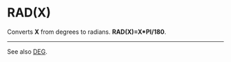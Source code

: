 # RAD(X)

Converts **X** from degrees to radians. **RAD(X)=X\*PI/180**.

----

See also [DEG](man_fn-deg.md).
